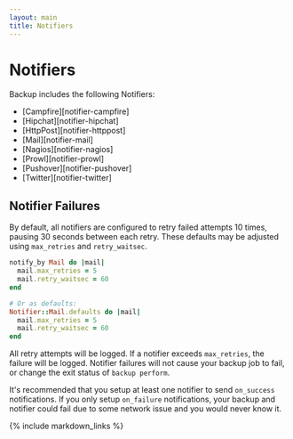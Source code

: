 ```yaml
---
layout: main
title: Notifiers
---
```


Notifiers
=========

Backup includes the following Notifiers:

- [Campfire][notifier-campfire]
- [Hipchat][notifier-hipchat]
- [HttpPost][notifier-httppost]
- [Mail][notifier-mail]
- [Nagios][notifier-nagios]
- [Prowl][notifier-prowl]
- [Pushover][notifier-pushover]
- [Twitter][notifier-twitter]


Notifier Failures
-----------------

By default, all notifiers are configured to retry failed attempts 10 times, pausing 30 seconds between each retry.
These defaults may be adjusted using `max_retries` and `retry_waitsec`.

```rb
notify_by Mail do |mail|
  mail.max_retries = 5
  mail.retry_waitsec = 60
end

# Or as defaults:
Notifier::Mail.defaults do |mail|
  mail.max_retries = 5
  mail.retry_waitsec = 60
end
```

All retry attempts will be logged. If a notifier exceeds `max_retries`, the failure will be logged.
Notifier failures will not cause your backup job to fail, or change the exit status of `backup perform`.

It's recommended that you setup at least one notifier to send `on_success` notifications.
If you only setup `on_failure` notifications, your backup and notifier could fail due to some network issue and you
would never know it.

{% include markdown_links %}

